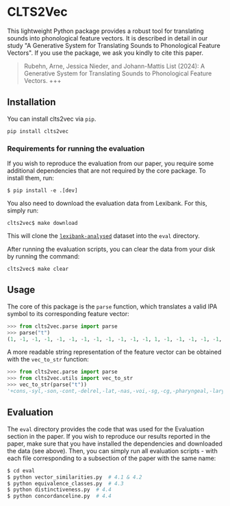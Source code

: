 # CLTS2Vec

This lightweight Python package provides a robust tool for translating sounds into phonological feature vectors. It is described in detail in our study "A Generative System for Translating Sounds to Phonological Feature Vectors". If you use the package, we ask you kindly to cite this paper.

> Rubehn, Arne, Jessica Nieder, and Johann-Mattis List (2024): A Generative System for Translating Sounds to Phonological Feature Vectors. +++

## Installation

You can install clts2vec via `pip`.

```
pip install clts2vec
```

### Requirements for running the evaluation

If you wish to reproduce the evaluation from our paper, you require some additional dependencies that are not required by the core package. To install them, run:

```
$ pip install -e .[dev]
```

You also need to download the evaluation data from Lexibank. For this, simply run:

```
clts2vec$ make download
```

This will clone the [`lexibank-analysed`](https://github.com/lexibank/lexibank-analysed) dataset into the `eval` directory.

After running the evaluation scripts, you can clear the data from your disk by running the command:

```
clts2vec$ make clear
```

## Usage

The core of this package is the `parse` function, which translates a valid IPA symbol to its corresponding feature vector:

```python
>>> from clts2vec.parse import parse
>>> parse("t")
(1, -1, -1, -1, -1, -1, -1, -1, -1, -1, -1, -1, 1, -1, -1, -1, -1, -1, 0, 0, -1, -1, -1, 1, -1, 0, 0, 0, 0, 0, 0, 0, 0, 0, 0, 0, 0, 0, 0)
```

A more readable string representation of the feature vector can be obtained with the `vec_to_str` function:

```python
>>> from clts2vec.parse import parse
>>> from clts2vec.utils import vec_to_str
>>> vec_to_str(parse("t"))
'+cons,-syl,-son,-cont,-delrel,-lat,-nas,-voi,-sg,-cg,-pharyngeal,-laryngeal,+cor,-dorsal,-lab,-hi,-lo,-back,0_front,0_tense,-round,-velaric,-long,+ant,-distr,0_strid,0_hitone,0_hireg,0_loreg,0_rising,0_falling,0_contour,0_backshift,0_frontshift,0_opening,0_closing,0_centering,0_longdistance,0_secondrounded'
```

## Evaluation

The `eval` directory provides the code that was used for the Evaluation section in the paper. If you wish to reproduce our results reported in the paper, make sure that you have installed the dependencies and downloaded the data (see above). Then, you can simply run all evaluation scripts - with each file corresponding to a subsection of the paper with the same name:

```bash
$ cd eval
$ python vector_similarities.py  # 4.1 & 4.2
$ python equivalence_classes.py  # 4.3
$ python distinctiveness.py  # 4.4
$ python concordanceline.py  # 4.4
```
